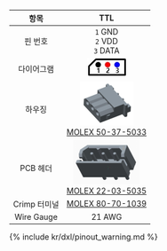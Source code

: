 
|항목|TTL|
|:---:|:---:|
|핀 번호|`1` GND<br>`2` VDD<br>`3` DATA|
|다이어그램|![](/assets/images/dxl/molex_22035035_diagram.png)|
|하우징|![](/assets/images/dxl/molex_50375033.png)<br />[MOLEX 50-37-5033]|
|PCB 헤더|![](/assets/images/dxl/molex_22035035.png)<br />[MOLEX 22-03-5035]|
|Crimp 터미널|[MOLEX 80-70-1039]|
|Wire Gauge|21 AWG|

{% include kr/dxl/pinout_warning.md %}

[MOLEX 50-37-5033]: http://www.molex.com/molex/products/datasheet.jsp?part=active/0050375033_CRIMP_HOUSINGS.xml
[MOLEX 22-03-5035]: http://www.molex.com/molex/products/datasheet.jsp?part=active/0022035035_PCB_HEADERS.xml
[MOLEX 80-70-1039]: http://www.molex.com/molex/products/datasheet.jsp?part=active/0008701039_CRIMP_TERMINALS.xml

